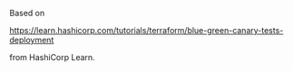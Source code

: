 Based on 

https://learn.hashicorp.com/tutorials/terraform/blue-green-canary-tests-deployment  

from HashiCorp Learn.
